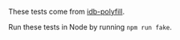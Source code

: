These tests come from [idb-polyfill](https://github.com/treojs/idb-polyfill).

Run these tests in Node by running `npm run fake`.
